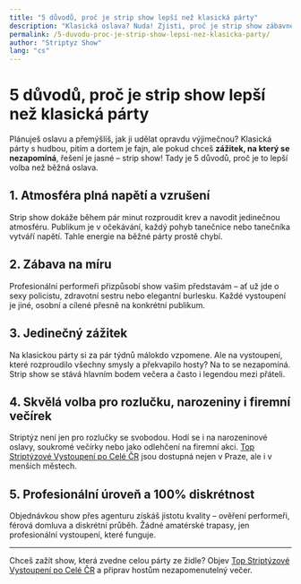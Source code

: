 ```yaml
---
title: "5 důvodů, proč je strip show lepší než klasická párty"
description: "Klasická oslava? Nuda! Zjisti, proč je strip show zábavnější, nezapomenutelnější a ideální pro každou rozlučku nebo narozeniny."
permalink: /5-duvodu-proc-je-strip-show-lepsi-nez-klasicka-party/
author: "Striptyz Show"
lang: "cs"
---
```


# 5 důvodů, proč je strip show lepší než klasická párty

Plánuješ oslavu a přemýšlíš, jak ji udělat opravdu výjimečnou? Klasická párty s hudbou, pitím a dortem je fajn, ale pokud chceš **zážitek, na který se nezapomíná**, řešení je jasné – strip show! Tady je 5 důvodů, proč je to lepší volba než běžná oslava.

## 1. Atmosféra plná napětí a vzrušení

Strip show dokáže během pár minut rozproudit krev a navodit jedinečnou atmosféru. Publikum je v očekávání, každý pohyb tanečnice nebo tanečníka vytváří napětí. Tahle energie na běžné párty prostě chybí.

## 2. Zábava na míru

Profesionální performeři přizpůsobí show vašim představám – ať už jde o sexy policistu, zdravotní sestru nebo elegantní burlesku. Každé vystoupení je jiné, osobní a cílené přesně na konkrétní publikum.

## 3. Jedinečný zážitek

Na klasickou párty si za pár týdnů málokdo vzpomene. Ale na vystoupení, které rozproudilo všechny smysly a překvapilo hosty? Na to se nezapomíná. Strip show se stává hlavním bodem večera a často i legendou mezi přáteli.

## 4. Skvělá volba pro rozlučku, narozeniny i firemní večírek

Striptýz není jen pro rozlučky se svobodou. Hodí se i na narozeninové oslavy, soukromé večírky nebo jako odlehčení na firemní akci. [Top Striptýzové Vystoupení po Celé ČR](https://www.agenturafox.cz/) jsou dostupná nejen v Praze, ale i v menších městech.

## 5. Profesionální úroveň a 100% diskrétnost

Objednávkou show přes agenturu získáš jistotu kvality – ověření performeři, férová domluva a diskrétní průběh. Žádné amatérské trapasy, jen profesionální vystoupení, které funguje.

---

Chceš zažít show, která zvedne celou párty ze židle? Objev [Top Striptýzové Vystoupení po Celé ČR](https://www.agenturafox.cz/) a připrav hostům nezapomenutelný večer.
